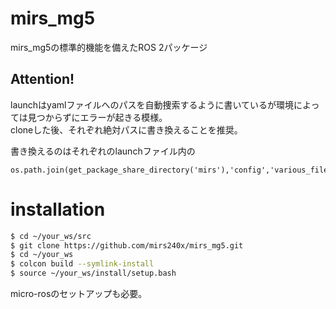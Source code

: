 # mirs_mg5
mirs_mg5の標準的機能を備えたROS 2パッケージ

## Attention!
launchはyamlファイルへのパスを自動捜索するように書いているが環境によっては見つからずにエラーが起きる模様。\
cloneした後、それぞれ絶対パスに書き換えることを推奨。

書き換えるのはそれぞれのlaunchファイル内の
```
os.path.join(get_package_share_directory('mirs'),'config','various_file_names.yaml')
```

# installation

```bash
$ cd ~/your_ws/src
$ git clone https://github.com/mirs240x/mirs_mg5.git
$ cd ~/your_ws
$ colcon build --symlink-install
$ source ~/your_ws/install/setup.bash
```
micro-rosのセットアップも必要。
